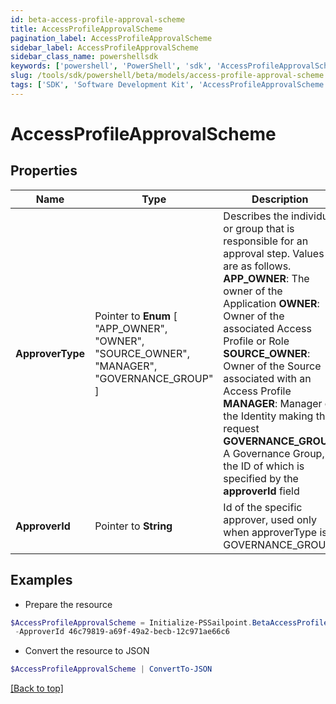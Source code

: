 ```yaml
---
id: beta-access-profile-approval-scheme
title: AccessProfileApprovalScheme
pagination_label: AccessProfileApprovalScheme
sidebar_label: AccessProfileApprovalScheme
sidebar_class_name: powershellsdk
keywords: ['powershell', 'PowerShell', 'sdk', 'AccessProfileApprovalScheme', 'BetaAccessProfileApprovalScheme'] 
slug: /tools/sdk/powershell/beta/models/access-profile-approval-scheme
tags: ['SDK', 'Software Development Kit', 'AccessProfileApprovalScheme', 'BetaAccessProfileApprovalScheme']
---
```



# AccessProfileApprovalScheme

## Properties

Name | Type | Description | Notes
------------ | ------------- | ------------- | -------------
**ApproverType** |  Pointer to  **Enum** [  "APP_OWNER",    "OWNER",    "SOURCE_OWNER",    "MANAGER",    "GOVERNANCE_GROUP" ] | Describes the individual or group that is responsible for an approval step. Values are as follows. **APP_OWNER**: The owner of the Application  **OWNER**: Owner of the associated Access Profile or Role  **SOURCE_OWNER**: Owner of the Source associated with an Access Profile  **MANAGER**: Manager of the Identity making the request  **GOVERNANCE_GROUP**: A Governance Group, the ID of which is specified by the **approverId** field | [optional] 
**ApproverId** |  Pointer to **String** | Id of the specific approver, used only when approverType is GOVERNANCE_GROUP | [optional] 

## Examples

- Prepare the resource
```powershell
$AccessProfileApprovalScheme = Initialize-PSSailpoint.BetaAccessProfileApprovalScheme  -ApproverType GOVERNANCE_GROUP `
 -ApproverId 46c79819-a69f-49a2-becb-12c971ae66c6
```

- Convert the resource to JSON
```powershell
$AccessProfileApprovalScheme | ConvertTo-JSON
```


[[Back to top]](#) 

